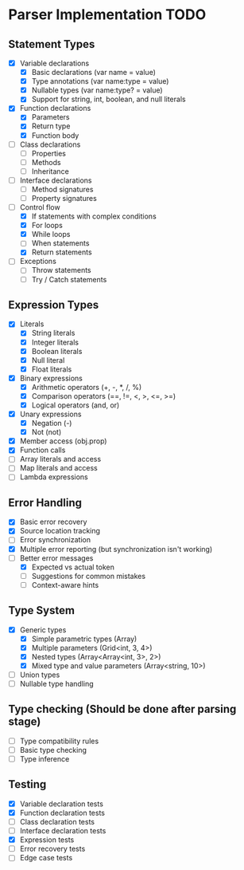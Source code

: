 # Parser Implementation TODO

## Statement Types
- [x] Variable declarations
  - [x] Basic declarations (var name = value)
  - [x] Type annotations (var name:type = value)
  - [x] Nullable types (var name:type? = value)
  - [x] Support for string, int, boolean, and null literals
- [x] Function declarations
  - [x] Parameters
  - [x] Return type
  - [x] Function body
- [ ] Class declarations
  - [ ] Properties
  - [ ] Methods
  - [ ] Inheritance
- [ ] Interface declarations
  - [ ] Method signatures
  - [ ] Property signatures
- [ ] Control flow
  - [x] If statements with complex conditions
  - [x] For loops
  - [x] While loops
  - [ ] When statements
  - [x] Return statements
- [ ] Exceptions
  - [ ] Throw statements
  - [ ] Try / Catch statements

## Expression Types
- [x] Literals
  - [x] String literals
  - [x] Integer literals
  - [x] Boolean literals
  - [x] Null literal
  - [x] Float literals
- [x] Binary expressions
  - [x] Arithmetic operators (+, -, *, /, %)
  - [x] Comparison operators (==, !=, <, >, <=, >=)
  - [x] Logical operators (and, or)
- [x] Unary expressions
  - [x] Negation (-)
  - [x] Not (not)
- [x] Member access (obj.prop)
- [x] Function calls
- [ ] Array literals and access
- [ ] Map literals and access
- [ ] Lambda expressions

## Error Handling
- [x] Basic error recovery
- [x] Source location tracking
- [ ] Error synchronization
- [x] Multiple error reporting (but synchronization isn't working)
- [ ] Better error messages
  - [x] Expected vs actual token
  - [ ] Suggestions for common mistakes
  - [ ] Context-aware hints

## Type System
- [x] Generic types
  - [x] Simple parametric types (Array<int>)
  - [x] Multiple parameters (Grid<int, 3, 4>)
  - [x] Nested types (Array<Array<int, 3>, 2>)
  - [x] Mixed type and value parameters (Array<string, 10>)
- [ ] Union types
- [ ] Nullable type handling
## Type checking (Should be done after parsing stage)
- [ ] Type compatibility rules
- [ ] Basic type checking
- [ ] Type inference

## Testing
- [x] Variable declaration tests
- [x] Function declaration tests
- [ ] Class declaration tests
- [ ] Interface declaration tests
- [x] Expression tests
- [ ] Error recovery tests
- [ ] Edge case tests
